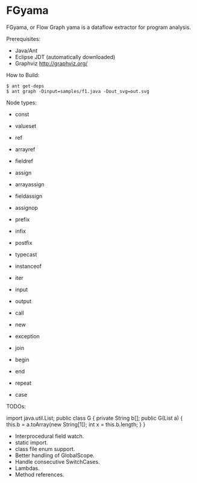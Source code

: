 # FGyama

FGyama, or Flow Graph yama is a dataflow extractor for program analysis.

Prerequisites:

  * Java/Ant
  * Eclipse JDT (automatically downloaded)
  * Graphviz http://graphviz.org/

How to Build:

    $ ant get-deps
    $ ant graph -Dinput=samples/f1.java -Dout_svg=out.svg

Node types:

  * const
  * valueset
  * ref
  * arrayref
  * fieldref
  * assign
  * arrayassign
  * fieldassign
  * assignop
  * prefix
  * infix
  * postfix
  * typecast
  * instanceof
  * iter

  * input
  * output
  * call
  * new
  * exception

  * join
  * begin
  * end
  * repeat
  * case

TODOs:

import java.util.List;
public class G {
    private String b[];
    public G(List<String> a) {
        this.b = a.toArray(new String[1]);
        int x = this.b.length;
    }
}

  * Interprocedural field watch.
  * static import.
  * class file enum support.
  * Better handling of GlobalScope.
  * Handle consecutive SwitchCases.
  * Lambdas.
  * Method references.

